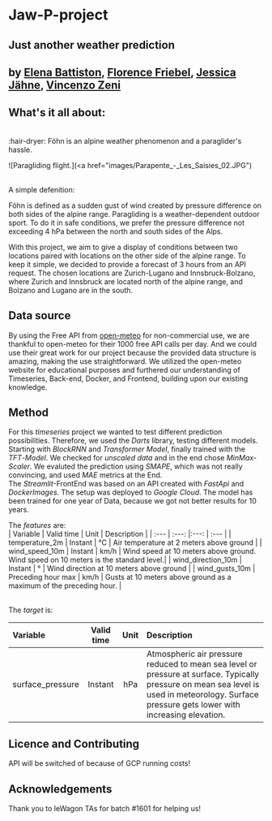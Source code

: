 <h1>Jaw-P-project</h1>
<h2>Just another weather prediction</h2>
<h2>by <a href="https://github.com/Elenya92">Elena Battiston</a>, <a href="https://github.com/FloFriebel">Florence Friebel</a>, <a href="https://github.com/jjaehne">Jessica Jähne</a>, <a href="https://github.com/VinceZeni">Vincenzo Zeni</a></h2>

<h2>What's it all about:</h2><br />
:hair-dryer: Föhn is an alpine weather phenomenon and a paraglider's hassle.<br />

![Paragliding flight.](<a href="images/Parapente_-_Les_Saisies_02.JPG"</a>)

<br />
A simple defenition:

Föhn is defined as a sudden gust of wind created by pressure difference on both sides of the alpine range.
Paragliding is a weather-dependent outdoor sport. To do it in safe conditions, we prefer the pressure difference not exceeding 4 hPa between the north and south sides of the Alps.

With this project, we aim to give a display of conditions between two locations paired with locations on the other side of the alpine range.
To keep it simple, we decided to provide a forecast of 3 hours from an API request.
The chosen locations are Zurich-Lugano and Innsbruck-Bolzano, where Zurich and Innsbruck are located north of the alpine range, and Bolzano and Lugano are in the south.


<h2>Data source </h2>
By using the Free API from <a href="https://open-meteo.com/en/terms">open-meteo</a> for non-commercial use, we are thankful to open-meteo for their 1000 free API calls per day. And we could use their great work for our project because the provided data structure is amazing, making the use straightforward.
We utilized the open-meteo website for educational purposes and furthered our understanding of Timeseries, Back-end, Docker, and Frontend, building upon our existing knowledge.


<h2>Method</h2>
For this <em>timeseries</em> project we wanted to test different prediction possibilities. Therefore, we used the <em>Darts</em> library, testing different models. Starting with <em>BlockRNN</em> and <em>Transformer</em> <em>Model</em>, finally trained with the <em>TFT</em>-<em>Model</em>. We checked for <em>unscaled</em> <em>data</em> and in the end chose <em>MinMax-Scaler</em>. We evaluted the prediction using <em>SMAPE</em>, which was not really convincing, and used <em>MAE</em> metrics at the End.<br />
The <em>Streamlit</em>-FrontEnd was based on an API created with <em>FastApi</em> and <em>DockerImages</em>. The setup was deployed to <em>Google</em> <em>Cloud</em>.
The model has been trained for one year of Data, because we got not better results for 10 years. <br />

The <em>features</em> are:<br />
| Variable           | Valid time         | Unit | Description                                                                         |
| :---               |     :---:          |:---: | :---                                                                                |
| temperature_2m     | Instant            | °C   | Air temperature at 2 meters above ground                                            |
| wind_speed_10m     | Instant            | km/h | Wind speed at 10 meters above ground. Wind speed on 10 meters is the standard level.|
| wind_direction_10m | Instant            | °    | Wind direction at 10 meters above ground                                            |
| wind_gusts_10m     | Preceding hour max | km/h | Gusts at 10 meters above ground as a maximum of the preceding hour.                 |


<br />
The <em>target</em> is:<br />

| Variable         | Valid time | Unit | Description                                                                         |
| :---             |     :---:  |:---: | :---                                                                                |
| surface_pressure | Instant    | hPa  | Atmospheric air pressure reduced to mean sea level or pressure at surface. Typically pressure on mean sea level is used in meteorology. Surface pressure gets lower with increasing elevation.|

<h2>Licence and Contributing</h2>
API will be switched of because of GCP running costs!

<h2>Acknowledgements</h2>
Thank you to leWagon TAs for batch #1601 for helping us!
